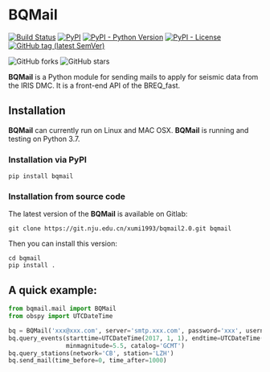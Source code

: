 # BQMail
[![Build Status](https://travis-ci.com/xumi1993/bqmail.svg?branch=master)](https://travis-ci.com/xumi1993/bqmail)
[![PyPI](https://img.shields.io/pypi/v/bqmail)](https://pypi.org/project/bqmail/)
[![PyPI - Python Version](https://img.shields.io/pypi/pyversions/bqmail)]()
[![PyPI - License](https://img.shields.io/pypi/l/bqmail)]()
[![GitHub tag (latest SemVer)](https://img.shields.io/github/v/tag/xumi1993/bqmail)](https://github.com/xumi1993/bqmail/tags)

![GitHub forks](https://img.shields.io/github/forks/xumi1993/bqmail?style=social)
![GitHub stars](https://img.shields.io/github/stars/xumi1993/bqmail?style=social)

**BQMail** is a Python module for sending mails to apply for seismic data from the IRIS DMC. It is a front-end API of the BREQ_fast.

## Installation
**BQMail** can currently run on Linux and MAC OSX. **BQMail** is running and testing on Python 3.7.
### Installation via PyPI
```
pip install bqmail
```

### Installation from source code
The latest version of the **BQMail** is available on Gitlab:
```
git clone https://git.nju.edu.cn/xumi1993/bqmail2.0.git bqmail
``` 
Then you can install this version:
```
cd bqmail
pip install .
```

## A quick example:
```python
from bqmail.mail import BQMail
from obspy import UTCDateTime

bq = BQMail('xxx@xxx.com', server='smtp.xxx.com', password='xxx', username='bqmail')
bq.query_events(starttime=UTCDateTime(2017, 1, 1), endtime=UTCDateTime(2018, 1, 1),
                minmagnitude=5.5, catalog='GCMT')
bq.query_stations(network='CB', station='LZH')
bq.send_mail(time_before=0, time_after=1000)
```